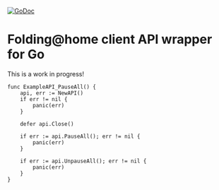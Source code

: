 [![GoDoc](https://godoc.org/github.com/MakotoE/go-fahapi?status.svg)](https://godoc.org/github.com/MakotoE/go-fahapi)

# Folding@home client API wrapper for Go

This is a work in progress!

```
func ExampleAPI_PauseAll() {
	api, err := NewAPI()
	if err != nil {
		panic(err)
	}

	defer api.Close()

	if err := api.PauseAll(); err != nil {
		panic(err)
	}

	if err := api.UnpauseAll(); err != nil {
		panic(err)
	}
}
```